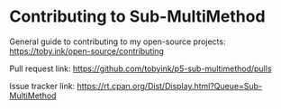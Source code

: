 # Contributing to Sub-MultiMethod

General guide to contributing to my open-source projects:
https://toby.ink/open-source/contributing

Pull request link:
https://github.com/tobyink/p5-sub-multimethod/pulls

Issue tracker link:
https://rt.cpan.org/Dist/Display.html?Queue=Sub-MultiMethod
